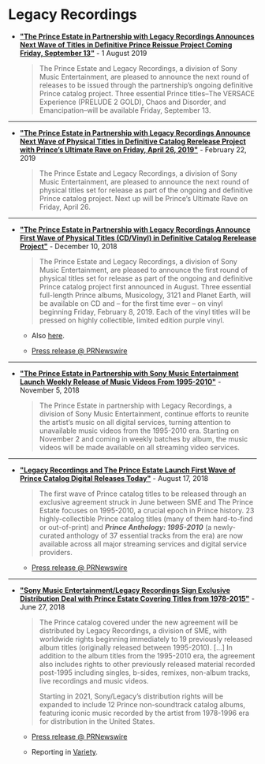 
# Legacy Recordings

 - [**"The Prince Estate in Partnership with Legacy Recordings Announces Next Wave of Titles in Definitive Prince Reissue Project Coming Friday, September 13"**](https://www.legacyrecordings.com/2019/08/01/the-prince-estate-in-partnership-with-legacy-recordings-announces-next-wave-of-titles-in-definitive-prince-reissue-project-coming-friday-september-13/) - 1 August 2019
 
    > The Prince Estate and Legacy Recordings, a division of Sony Music Entertainment, are pleased to announce the next round of releases to be issued through the partnership’s ongoing definitive Prince catalog project. Three essential Prince titles–The VERSACE Experience (PRELUDE 2 GOLD), Chaos and Disorder, and Emancipation–will be available Friday, September 13.

-----

 - [**"The Prince Estate in Partnership with Legacy Recordings Announce Next Wave of Physical Titles in Definitive Catalog Rerelease Project with Prince’s Ultimate Rave on Friday, April 26, 2019"**](https://www.legacyrecordings.com/2019/02/22/the-prince-estate-in-partnership-with-legacy-recordings-announce-next-wave-of-physical-titles-cd-dvd-vinyl-in-definitive-catalog-rerelease-project-with-princes-ultimate-rave-on-friday-april-26-2/) - February 22, 2019
 
    > The Prince Estate and Legacy Recordings, a division of Sony Music Entertainment, are pleased to announce the next round of physical titles set for release as part of the ongoing and definitive Prince catalog project. Next up will be Prince’s Ultimate Rave on Friday, April 26.

-----

 - [**"The Prince Estate in Partnership with Legacy Recordings Announce First Wave of Physical Titles (CD/Vinyl) in Definitive Catalog Rerelease Project"**](https://www.legacyrecordings.com/2018/12/10/the-prince-estate-in-partnership-with-legacy-recordings-announce-first-wave-of-physical-titles-cd-vinyl-in-definitive-catalog-rerelease-project/) - December 10, 2018
 
    > The Prince Estate and Legacy Recordings, a division of Sony Music Entertainment, are pleased to announce the first round of physical titles set for release as part of the ongoing and definitive Prince catalog project first announced in August. Three essential full-length Prince albums, Musicology, 3121 and Planet Earth, will be available on CD and – for the first time ever – on vinyl beginning Friday, February 8, 2019. Each of the vinyl titles will be pressed on highly collectible, limited edition purple vinyl.
    
    - Also [here](https://www.sonymusic.com/legacy/the-prince-estate-in-partnership-with-legacy-recordings-announce-first-wave-of-physical-titles-cd-vinyl-in-definitive-catalog-rerelease-project/).
    
    - [Press release @ PRNewswire](https://www.prnewswire.com/news-releases/the-prince-estate-in-partnership-with-legacy-recordings-announce-first-wave-of-physical-titles-cdvinyl-in-definitive-catalog-rerelease-project-300760870.html)

-----

 - [**"The Prince Estate in Partnership with Sony Music Entertainment Launch Weekly Release of Music Videos From 1995-2010"**](https://www.legacyrecordings.com/2018/11/05/the-prince-estate-in-partnership-with-sony-music-entertainment-launch-weekly-release-of-music-videos-from-1995-2010/) - November 5, 2018

    > The Prince Estate in partnership with Legacy Recordings, a division of Sony Music Entertainment, continue efforts to reunite the artist’s music on all digital services, turning attention to unavailable music videos from the 1995-2010 era. Starting on November 2 and coming in weekly batches by album, the music videos will be made available on all streaming video services.

-----
   
 - [**"Legacy Recordings and The Prince Estate Launch First Wave of Prince Catalog Digital Releases Today"**](https://www.legacyrecordings.com/2018/08/17/legacy-recordings-and-the-prince-estate-launch-first-wave-of-prince-catalog-digital-releases-today/) - August 17, 2018
 
    > The first wave of Prince catalog titles to be released through an exclusive agreement struck in June between SME and The Prince Estate focuses on 1995-2010, a crucial epoch in Prince history. 23 highly-collectible Prince catalog titles (many of them hard-to-find or out-of-print) and ***Prince Anthology: 1995-2010*** (a newly-curated anthology of 37 essential tracks from the era) are now available across all major streaming services and digital service providers.
    
    - [Press release @ PRNewswire](https://www.prnewswire.com/news-releases/legacy-recordings-and-the-prince-estate-launch-first-wave-of-prince-catalog-digital-releases-today-300698544.html)

-----
    
 - [**"Sony Music Entertainment/Legacy Recordings Sign Exclusive Distribution Deal with Prince Estate Covering Titles from 1978-2015"**](https://www.legacyrecordings.com/2018/06/27/sony-music-entertainment-legacy-recordings-sign-exclusive-distribution-deal-with-prince-estate-covering-35-essential-catalog-titles-from-1978-2015/) - June 27, 2018
 
    > The Prince catalog covered under the new agreement will be distributed by Legacy Recordings, a division of SME, with worldwide rights beginning immediately to 19 previously released album titles (originally released between 1995-2010). [...] In addition to the album titles from the 1995-2010 era, the agreement also includes rights to other previously released material recorded post-1995 including singles, b-sides, remixes, non-album tracks, live recordings and music videos. 
    >
    > Starting in 2021, Sony/Legacy’s distribution rights will be expanded to include 12 Prince non-soundtrack catalog albums, featuring iconic music recorded by the artist from 1978-1996 era for distribution in the United States.
    
    - [Press release @ PRNewswire](https://www.prnewswire.com/news-releases/sony-music-entertainmentlegacy-recordings-sign-exclusive-distribution-deal-with-prince-estate-covering-35-essential-catalog-titles-from-1978-2015-300672798.html)
    
    - Reporting in [Variety](https://variety.com/2018/biz/news/prince-estate-strikes-deal-with-sony-music-for-35-catalog-albums-1202858666/).

